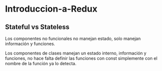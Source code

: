 # Introduccion-a-Redux

## Stateful vs Stateless
Los componentes no funcionales no manejan estado, solo manejan información y funciones.

Los componentes de clases manejan un estado interno, información y funciones, no hace falta definir las funciones con const simplemente con el nombre de la función ya lo detecta.